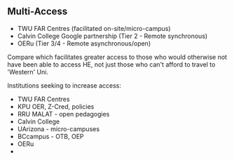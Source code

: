 ## Multi-Access

- TWU FAR Centres (facilitated on-site/micro-campus)
- Calvin College Google partnership (Tier 2 - Remote synchronous)
- OERu (Tier 3/4 - Remote asynchronous/open)

Compare which facilitates greater access to those who would otherwise not have been able to access HE, not just those who can't afford to travel to 'Western' Uni.

Institutions seeking to increase access:
- TWU FAR Centres
- KPU OER, Z-Cred, policies
- RRU MALAT - open pedagogies
- Calvin College
- UArizona - micro-campuses
- BCcampus - OTB, OEP
- OERu
- 
